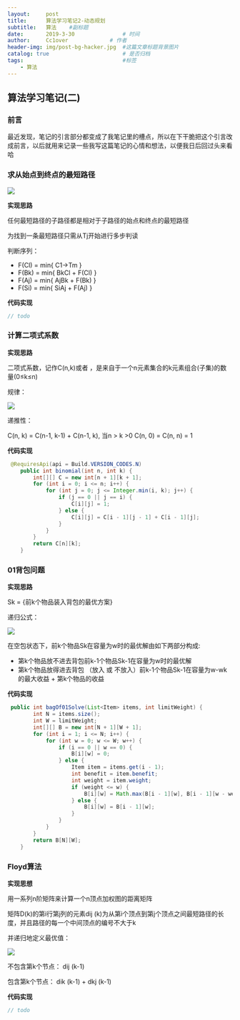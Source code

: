 ```yaml
---
layout:     post   				    
title:      算法学习笔记2-动态规划		 
subtitle:   算法    #副标题
date:       2019-3-30			   	# 时间
author:     Cc1over				# 作者
header-img: img/post-bg-hacker.jpg	#这篇文章标题背景图片
catalog: true 						# 是否归档
tags:								#标签
    - 算法
---
```

## 算法学习笔记(二)

### 前言

最近发现，笔记的引言部分都变成了我笔记里的槽点，所以在下干脆把这个引言改成前言，以后就用来记录一些我写这篇笔记的心情和想法，以便我日后回过头来看哈

### 求从始点到终点的最短路径

![](<https://raw.githubusercontent.com/Cc1over/Cc1over.github.io/master/img/%E5%8A%A8%E6%80%81%E8%A7%84%E5%88%92%E5%9B%BE%E4%B8%80.png>)

**实现思路**

任何最短路径的子路径都是相对于子路径的始点和终点的最短路径

为找到一条最短路径只需从Tj开始进行多步判读

判断序列：

* F(Cl) = min{ C1->Tm }
* F(Bk) = min{ BkCl + F(Cl) }
* F(Aj) = min{ AjBk + F(Bk) }
* F(Si) = min{ SiAj + F(Aj) }

**代码实现**

```java
// todo
```

### 计算二项式系数

**实现思路**

二项式系数，记作C(n,k)或者   ，是来自于一个n元素集合的k元素组合(子集)的数量(0≤k≤n) 

规律：

![](https://raw.githubusercontent.com/Cc1over/Cc1over.github.io/master/img/1.png)

递推性：

C(n, k) = C(n-1, k-1) + C(n-1, k), 当n > k >0
C(n, 0) = C(n, n) = 1

**代码实现**

```java
 @RequiresApi(api = Build.VERSION_CODES.N)
    public int binomial(int n, int k) {
        int[][] C = new int[n + 1][k + 1];
        for (int i = 0; i <= n; i++) {
            for (int j = 0; j <= Integer.min(i, k); j++) {
                if (j == 0 || j == i) {
                    C[i][j] = 1;
                } else {
                    C[i][j] = C[i - 1][j - 1] + C[i - 1][j];
                }
            }
        }
        return C[n][k];
    }
```

### 01背包问题

**实现思路**

Sk = {前k个物品装入背包的最优方案}

递归公式：

![](https://raw.githubusercontent.com/Cc1over/Cc1over.github.io/master/img/2.png)

在空包状态下，前k个物品Sk在容量为w时的最优解由如下两部分构成:

* 第k个物品放不进去背包前k-1个物品Sk-1在容量为w时的最优解
* 第k个物品放得进去背包 （放入 或 不放入）前k-1个物品Sk-1在容量为w-wk 的最大收益
       + 第k个物品的收益

**代码实现**

```java
 public int bagOf01Solve(List<Item> items, int limitWeight) {
        int N = items.size();
        int W = limitWeight;
        int[][] B = new int[N + 1][W + 1];
        for (int i = 1; i <= N; i++) {
            for (int w = 0; w <= W; w++) {
                if (i == 0 || w == 0) {
                    B[i][w] = 0;
                } else {
                    Item item = items.get(i - 1);
                    int benefit = item.benefit;
                    int weight = item.weight;
                    if (weight <= w) {
                        B[i][w] = Math.max(B[i - 1][w], B[i - 1][w - weight] + benefit);
                    } else {
                        B[i][w] = B[i - 1][w];
                    }
                }
            }
        }
        return B[N][W];
    }
```

### Floyd算法

**实现思想**

用一系列n阶矩阵来计算一个n顶点加权图的距离矩阵

矩阵D(k)的第i行第j列的元素dij (k)为从第i个顶点到第j个顶点之间最短路径的长度，并且路径的每一个中间顶点的编号不大于k 

并递归地定义最优值：

![](https://raw.githubusercontent.com/Cc1over/Cc1over.github.io/master/img/2.png)

不包含第k个节点： dij (k-1)

包含第k个节点： dik (k-1) + dkj (k-1)

**代码实现**

```java
// todo
```

